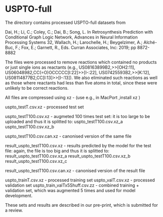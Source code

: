 # USPTO-full

The directory contains processed USPTO-full datasets from

Dai, H.; Li, C.; Coley, C.; Dai, B.; Song, L. In Retrosynthesis Prediction with Conditional Graph Logic Network, Advances in Neural Information Processing Systems 32, Wallach, H.; Larochelle, H.; Beygelzimer, A.; Alché-Buc, F.; Fox, E.; Garnett, R., Eds. Curran Associates, Inc: 2019; pp 8872-8882 

The files were processed to remove reactions which contained no products or just single ions as reactants (e.g., US08163899B2,>>[OH2:11], US06048982,CC(=O)OCCCCC[I:22]>>[I-:22], US07425593B2,>>[K:12], US08114877B2,CC[I:13]>>[I-:13]).
We also eliminated such reactions as well as those where reactants had less than five atoms in total, since these were unlikely to be correct reactions.

All files are compressed using xz - (use e.g., in MacPort ,install xz )

uspto_testT.csv.xz - processed test set

uspto_testT100.csv.xz  - augmeted 100 times test set: it is too large to be uploaded and thus it is splitted to:
uspto_testT100.csv.xz_a 
uspto_testT100.csv.xz_b 

uspto_testT100.csv.can.xz - canonised version of the same file

result_uspto_testT100.csv.xz - results predicted by the model for the test file: again, the file is too big and thus it is splitted to:
result_uspto_testT100.csv.xz_a 
result_uspto_testT100.csv.xz_b
result_uspto_testT100.csv.xz_c

result_uspto_testT100.csv.can.xz - canonised version of the result file

uspto_trainT.csv.xz - processed training set
uspto_valT.csv.xz - processed validation set
uspto_train_valTx5Shuff.csv.zz - combined training + validation set, which was augmented 5 times and used for model development.

These sets and results are described in our pre-print, which is submitted for a review.

